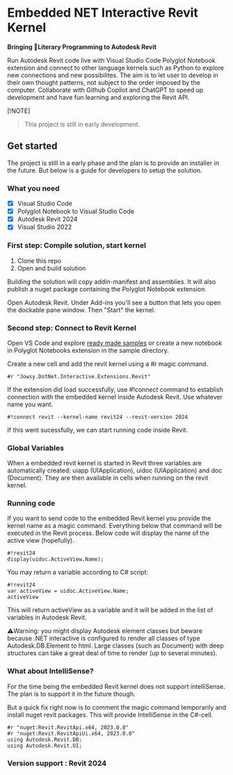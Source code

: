 # Embedded NET Interactive Revit Kernel
**Bringing 📜Literary Programming to Autodesk Revit**

Run Autodesk Revit code live with Visual Studio Code Polyglot Notebook extension and connect to other language kernels such as Python to explore new connections and new possibilites. The aim is to let user to develop in their own thought patterns, not subject to the order imposed by the computer. Collaborate with Github Copilot and ChatGPT to speed up development and have fun learning and exploring the Revit API.

[!NOTE]  
> This project is still in early development.



## Get started
The project is still in a early phase and the plan is to provide an installer in the future. But below is a guide for developers to setup the solution.

### What you need

- [x] Visual Studio Code
- [x] Polyglot Notebook to Visual Studio Code
- [x] Autodesk Revit 2024
- [x] Visual Studio 2022
### First step: Compile solution, start kernel
1. Clone this repo
2. Open and build solution

Building the solution will copy addin-manifest and assemblies. It will also publish a nuget package containing the Polyglot Notebook extension.

Open Autodesk Revit. Under Add-ins you'll see a button that lets you open the dockable pane window. Then "Start" the kernel.


### Second step: Connect to Revit Kernel
Open VS Code and explore [ready made samples](/samples/) or create a new notebook in Polyglot Notebooks extension in the sample directory.

Create a new cell and add the revit kernel using a #r magic command.

```
#r "Jowsy.DotNet.Interactive.Extensions.Revit"
```
If the extension did load successfully, use #!connect command to establish connection with the embedded kernel inside Autodesk Revit. Use whatever name you want.
```
#!connect revit --kernel-name revit24 --revit-version 2024
```
If this went sucessfully, we can start running code inside Revit.
### Global Variables
When a embedded revit kernel is started in Revit three variables are automatically created: uiapp (UIApplication), uidoc (UIApplication) and doc (Document). They are then available in cells when running on the revit kernel.

### Running code
If you want to send code to the embedded Revit kernel you provide the kernel name as a magic command. Everything below that command will be executed in the Revit process. Below code will display the name of the active view (hopefully).
```
#!revit24
display(uidoc.ActiveView.Name);
```
You may return a variable according to C# script:

```
#!revit24
var activeView = uidoc.ActiveView.Name;
activeView
```
This will return activeView as a variable and it will be added in the list of variables in Autodesk Revit.

⚠️Warning: you might display Autodesk element classes but beware because .NET interactive is configured to render all classes of type Autodesk.DB.Element to html. Large classes (such as Document) with deep structures can take a great deal of time to render (up to several minutes).

### What about IntelliSense?
For the time being the embedded Revit kernel does not support intelliSense. The plan is to support it in the future though. 

But a quick fix right now is to comment the magic command temporarily and install nuget revit packages. This will provide IntelliSense in the C#-cell.

```
#r "nuget:Revit.RevitApi.x64, 2023.0.0"
#r "nuget:Revit.RevitApiUi.x64, 2023.0.0"
using Autodesk.Revit.DB;
using Autodesk.Revit.UI;
```


### Version support : Revit 2024





